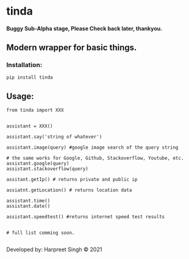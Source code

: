 # tinda
#### Buggy Sub-Alpha stage, Please Check back later, thankyou.
 
## Modern wrapper for basic things. 

### Installation:

```
pip install tinda

```

## Usage:

```
from tinda import XXX   


assistant = XXX()

assistant.say('string of whatever')

assistant.image(query) #google image search of the query string

# the same works for Google, Github, Stackoverflow, Youtube, etc.
assistant.google(query)
assistant.stackoverflow(query) 

assitant.getIp() # returns private and public ip

assiatnt.getLocation() # returns location data

assistant.time() 
assistant.date()

assistant.speedtest() #returns internet speed test results


# full list comming soon.


```


Developed by:
Harpreet Singh © 2021
